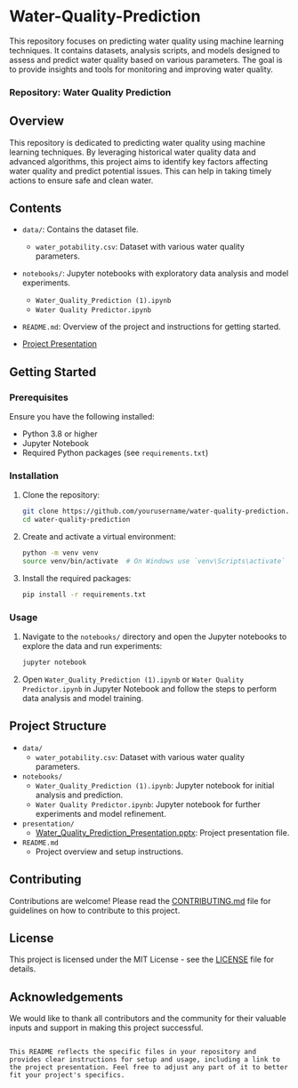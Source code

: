 # Water-Quality-Prediction
This repository focuses on predicting water quality using machine learning techniques. It contains datasets, analysis scripts, and models designed to assess and predict water quality based on various parameters. The goal is to provide insights and tools for monitoring and improving water quality.
### Repository: Water Quality Prediction

## Overview

This repository is dedicated to predicting water quality using machine learning techniques. By leveraging historical water quality data and advanced algorithms, this project aims to identify key factors affecting water quality and predict potential issues. This can help in taking timely actions to ensure safe and clean water.

## Contents

- `data/`: Contains the dataset file.
  - `water_potability.csv`: Dataset with various water quality parameters.
- `notebooks/`: Jupyter notebooks with exploratory data analysis and model experiments.
  - `Water_Quality_Prediction (1).ipynb`
  - `Water Quality Predictor.ipynb`
- `README.md`: Overview of the project and instructions for getting started.

- [Project Presentation](https://docs.google.com/presentation/d/1ojS1mSiq1LAd2W2w4Dqsi3THbp02_lbi/edit?usp=sharing&ouid=108999231108488370482&rtpof=true&sd=true)

## Getting Started

### Prerequisites

Ensure you have the following installed:
- Python 3.8 or higher
- Jupyter Notebook
- Required Python packages (see `requirements.txt`)

### Installation

1. Clone the repository:
   ```sh
   git clone https://github.com/yourusername/water-quality-prediction.git
   cd water-quality-prediction
   ```

2. Create and activate a virtual environment:
   ```sh
   python -m venv venv
   source venv/bin/activate  # On Windows use `venv\Scripts\activate`
   ```

3. Install the required packages:
   ```sh
   pip install -r requirements.txt
   ```

### Usage

1. Navigate to the `notebooks/` directory and open the Jupyter notebooks to explore the data and run experiments:
   ```sh
   jupyter notebook
   ```

2. Open `Water_Quality_Prediction (1).ipynb` or `Water Quality Predictor.ipynb` in Jupyter Notebook and follow the steps to perform data analysis and model training.

## Project Structure

- `data/`
  - `water_potability.csv`: Dataset with various water quality parameters.
- `notebooks/`
  - `Water_Quality_Prediction (1).ipynb`: Jupyter notebook for initial analysis and prediction.
  - `Water Quality Predictor.ipynb`: Jupyter notebook for further experiments and model refinement.
- `presentation/`
  - [Water_Quality_Prediction_Presentation.pptx](presentation/Water_Quality_Prediction_Presentation.pptx): Project presentation file.
- `README.md`
  - Project overview and setup instructions.

## Contributing

Contributions are welcome! Please read the [CONTRIBUTING.md](docs/CONTRIBUTING.md) file for guidelines on how to contribute to this project.

## License

This project is licensed under the MIT License - see the [LICENSE](LICENSE) file for details.

## Acknowledgements

We would like to thank all contributors and the community for their valuable inputs and support in making this project successful.
```

This README reflects the specific files in your repository and provides clear instructions for setup and usage, including a link to the project presentation. Feel free to adjust any part of it to better fit your project's specifics.
